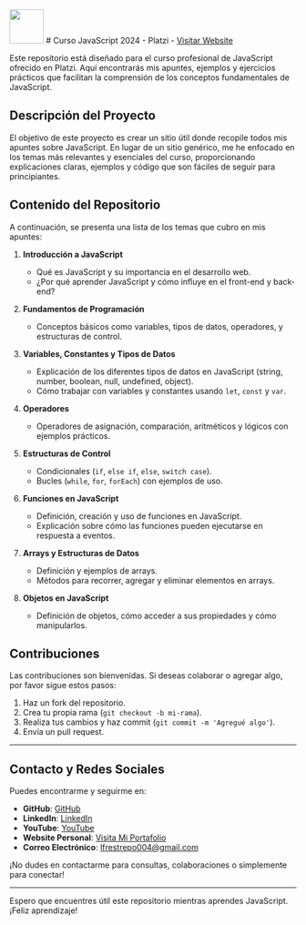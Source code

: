 <img src="https://avatars.githubusercontent.com/u/112680688?v=4" width="60px" style="border-radius: 50">
# Curso JavaScript 2024 - Platzi - <a href="https://lfrestrepo404.github.io/cursogit/" target="_blank">Visitar Website</a>

Este repositorio está diseñado para el curso profesional de JavaScript ofrecido en Platzi. Aquí encontrarás mis apuntes, ejemplos y ejercicios prácticos que facilitan la comprensión de los conceptos fundamentales de JavaScript.

## Descripción del Proyecto

El objetivo de este proyecto es crear un sitio útil donde recopile todos mis apuntes sobre JavaScript. En lugar de un sitio genérico, me he enfocado en los temas más relevantes y esenciales del curso, proporcionando explicaciones claras, ejemplos y código que son fáciles de seguir para principiantes.

## Contenido del Repositorio

A continuación, se presenta una lista de los temas que cubro en mis apuntes:

1. **Introducción a JavaScript**
   - Qué es JavaScript y su importancia en el desarrollo web.
   - ¿Por qué aprender JavaScript y cómo influye en el front-end y back-end?

2. **Fundamentos de Programación**
   - Conceptos básicos como variables, tipos de datos, operadores, y estructuras de control.

3. **Variables, Constantes y Tipos de Datos**
   - Explicación de los diferentes tipos de datos en JavaScript (string, number, boolean, null, undefined, object).
   - Cómo trabajar con variables y constantes usando `let`, `const` y `var`.

4. **Operadores**
   - Operadores de asignación, comparación, aritméticos y lógicos con ejemplos prácticos.

5. **Estructuras de Control**
   - Condicionales (`if`, `else if`, `else`, `switch case`).
   - Bucles (`while`, `for`, `forEach`) con ejemplos de uso.

6. **Funciones en JavaScript**
   - Definición, creación y uso de funciones en JavaScript.
   - Explicación sobre cómo las funciones pueden ejecutarse en respuesta a eventos.

7. **Arrays y Estructuras de Datos**
   - Definición y ejemplos de arrays.
   - Métodos para recorrer, agregar y eliminar elementos en arrays.

8. **Objetos en JavaScript**
   - Definición de objetos, cómo acceder a sus propiedades y cómo manipularlos.

## Contribuciones

Las contribuciones son bienvenidas. Si deseas colaborar o agregar algo, por favor sigue estos pasos:

1. Haz un fork del repositorio.
2. Crea tu propia rama (`git checkout -b mi-rama`).
3. Realiza tus cambios y haz commit (`git commit -m 'Agregué algo'`).
4. Envía un pull request.

---

## Contacto y Redes Sociales

Puedes encontrarme y seguirme en:

- **GitHub**: [GitHub](https://github.com/lfrestrepo404)
- **LinkedIn**: [LinkedIn](https://www.linkedin.com/in/luis-felipe-restrepo-aa5576188/)
- **YouTube**: [YouTube](https://www.youtube.com/@codingnow404)
- **Website Personal**: [Visita Mi Portafolio](https://felipe-restrepo.netlify.app/)
- **Correo Electrónico**: [lfrestrepo004@gmail.com](mailto:lfrestrepo004@gmail.com)

¡No dudes en contactarme para consultas, colaboraciones o simplemente para conectar!

---

Espero que encuentres útil este repositorio mientras aprendes JavaScript. ¡Feliz aprendizaje!
